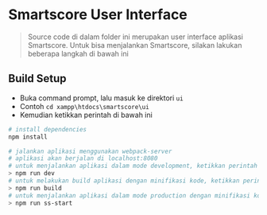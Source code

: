 # Smartscore User Interface

> Source code di dalam folder ini merupakan user interface aplikasi Smartscore.
> Untuk bisa menjalankan Smartscore, silakan lakukan beberapa langkah di bawah ini

## Build Setup
- Buka command prompt, lalu masuk ke direktori ```ui```
- Contoh ``` cd xampp\htdocs\smartscore\ui ```
- Kemudian ketikkan perintah di bawah ini

``` bash
# install dependencies
npm install

# jalankan aplikasi menggunakan webpack-server
# aplikasi akan berjalan di localhost:8080
# untuk menjalankan aplikasi dalam mode development, ketikkan perintah berikut:
> npm run dev
# untuk melakukan build aplikasi dengan minifikasi kode, ketikkan perintah:
> npm run build
# untuk menjalankan aplikasi dalam mode production dengan minifikasi kode:
> npm run ss-start
```
